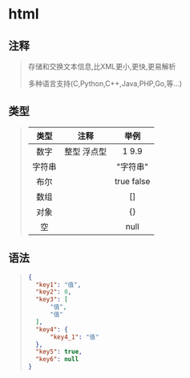 # **html**

## 注释

> 存储和交换文本信息,比XML更小,更快,更易解析
>
> 多种语言支持(C,Python,C++,Java,PHP,Go,等...)

## 类型

> | 类型  |   注释   |     举例     |
> |:---:|:------:|:----------:|
> | 数字  | 整型 浮点型 |   1 9.9    |
> | 字符串 |        |   "字符串"    |
> | 布尔  |        | true false |
> | 数组  |        |     []     |
> | 对象  |        |     {}     |
> |  空  |        |    null    |
>

## 语法

>
> ```json
> {
>   "key1": "值",
>   "key2": 0,
>   "key3": [
>       "值",
>       "值"
>   ],
>   "key4": {
>       "key4_1": "值"
>   },
>   "key5": true,
>   "key6": null
> }
